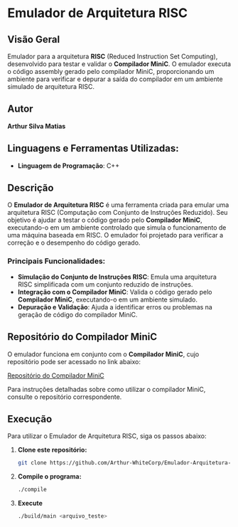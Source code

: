 # Emulador de Arquitetura RISC

## Visão Geral

Emulador para a arquitetura **RISC** (Reduced Instruction Set Computing), desenvolvido para testar e validar o **Compilador MiniC**. O emulador executa o código assembly gerado pelo compilador MiniC, proporcionando um ambiente para verificar e depurar a saída do compilador em um ambiente simulado de arquitetura RISC.

## Autor

**Arthur Silva Matias**

## Linguagens e Ferramentas Utilizadas:
- **Linguagem de Programação**: C++


## Descrição

O **Emulador de Arquitetura RISC** é uma ferramenta criada para emular uma arquitetura RISC (Computação com Conjunto de Instruções Reduzido). Seu objetivo é ajudar a testar o código gerado pelo **Compilador MiniC**, executando-o em um ambiente controlado que simula o funcionamento de uma máquina baseada em RISC. O emulador foi projetado para verificar a correção e o desempenho do código gerado.

### Principais Funcionalidades:
- **Simulação do Conjunto de Instruções RISC**: Emula uma arquitetura RISC simplificada com um conjunto reduzido de instruções.
- **Integração com o Compilador MiniC**: Valida o código gerado pelo **Compilador MiniC**, executando-o em um ambiente simulado.
- **Depuração e Validação**: Ajuda a identificar erros ou problemas na geração de código do compilador MiniC.

## Repositório do Compilador MiniC

O emulador funciona em conjunto com o **Compilador MiniC**, cujo repositório pode ser acessado no link abaixo:

[Repositório do Compilador MiniC](https://github.com/Arthur-WhiteCorp/Compilador-MiniC)

Para instruções detalhadas sobre como utilizar o compilador MiniC, consulte o repositório correspondente.

## Execução

Para utilizar o Emulador de Arquitetura RISC, siga os passos abaixo:

1. **Clone este repositório:**
   ```bash
   git clone https://github.com/Arthur-WhiteCorp/Emulador-Arquitetura-RISC.git
   ```
2. **Compile o programa:**
   ```bash
   ./compile
   ```
3. **Execute**
   ```bash
   ./build/main <arquivo_teste>
   ```
